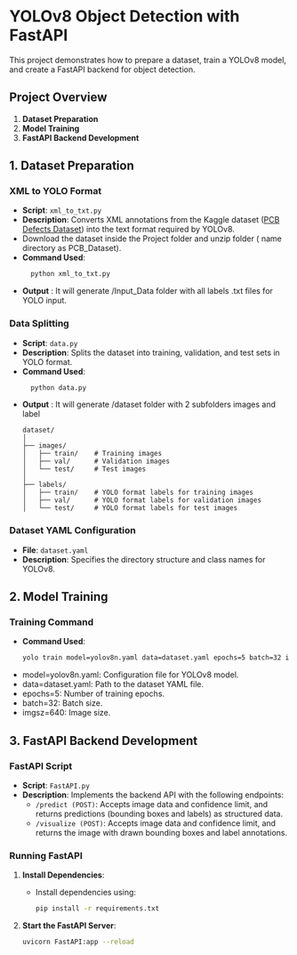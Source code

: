 # YOLOv8 Object Detection with FastAPI

This project demonstrates how to prepare a dataset, train a YOLOv8 model, and create a FastAPI backend for object detection.

## Project Overview

1. **Dataset Preparation**
2. **Model Training**
3. **FastAPI Backend Development**

## 1. Dataset Preparation

### XML to YOLO Format

- **Script**: `xml_to_txt.py`
- **Description**: Converts XML annotations from the Kaggle dataset ([PCB Defects Dataset](https://www.kaggle.com/datasets/akhatova/pcb-defects/data)) into the text format required by YOLOv8.
- Download the dataset inside the Project folder and unzip folder ( name directory as PCB_Dataset).
- **Command Used**:
  ```bash
    python xml_to_txt.py

- **Output** : It will generate /Input_Data folder with all labels .txt files for YOLO input.

### Data Splitting

- **Script**: `data.py`
- **Description**: Splits the dataset into training, validation, and test sets in YOLO format.
- **Command Used**:
  ```bash
    python data.py
- **Output** : It will generate /dataset folder with 2 subfolders images and label
    ```
    dataset/
    │
    ├── images/
    │   ├── train/    # Training images
    │   ├── val/      # Validation images
    │   └── test/     # Test images
    │
    ├── labels/
    │   ├── train/    # YOLO format labels for training images
    │   ├── val/      # YOLO format labels for validation images
    │   └── test/     # YOLO format labels for test images
    ```


### Dataset YAML Configuration

- **File**: `dataset.yaml`
- **Description**: Specifies the directory structure and class names for YOLOv8.

## 2. Model Training

### Training Command

- **Command Used**:
  ```bash
  yolo train model=yolov8n.yaml data=dataset.yaml epochs=5 batch=32 imgsz=640
  
- model=yolov8n.yaml: Configuration file for YOLOv8 model.
- data=dataset.yaml: Path to the dataset YAML file.
- epochs=5: Number of training epochs.
- batch=32: Batch size.
- imgsz=640: Image size.

## 3. FastAPI Backend Development

### FastAPI Script

- **Script**: `FastAPI.py`
- **Description**: Implements the backend API with the following endpoints:
  - `/predict (POST)`: Accepts image data and confidence limit, and returns predictions (bounding boxes and labels) as structured data.
  - `/visualize (POST)`: Accepts image data and confidence limit, and returns the image with drawn bounding boxes and label annotations.

### Running FastAPI

1. **Install Dependencies**:
   - Install dependencies using:
     ```bash
     pip install -r requirements.txt
     ```

2. **Start the FastAPI Server**:
   ```bash
   uvicorn FastAPI:app --reload
